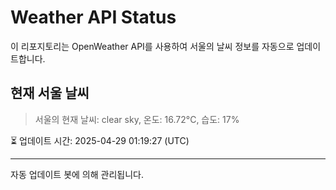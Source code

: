
# Weather API Status

이 리포지토리는 OpenWeather API를 사용하여 서울의 날씨 정보를 자동으로 업데이트합니다.

## 현재 서울 날씨
> 서울의 현재 날씨: clear sky, 온도: 16.72°C, 습도: 17%

⏳ 업데이트 시간: 2025-04-29 01:19:27 (UTC)

---
자동 업데이트 봇에 의해 관리됩니다.
